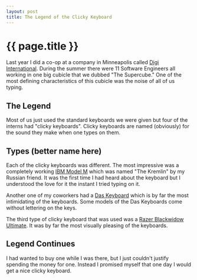```yaml
---
layout: post
title: The Legend of the Clicky Keyboard
---
```


{{ page.title }}
================

Last year I did a co-op at a company in Minneapolis called [Digi
International][digi]. During the summer there were 11 Software Engineers all
working in one big cubicle that we dubbed "The Supercube." One of the most
defining characteristics of this cubicle was the noise of all of us typing.

## The Legend

Most of us just used the standard keyboards we were given but four of the
interns had "clicky keyboards". Clicky keyboards are named (obviously)
for the sound they make when one types on them.

## Types (better name here)

Each of the clicky keyboards was different. The most impressive was a completely
working [IBM Model M][modelm] which was named "The Kremlin" by my Russian
friend. It was the first time I had heard about the keyboard but I understood
the love for it the instant I tried typing on it.

Another one of my coworkers had a [Das Keyboard][das] which is by far the most
intimidating of the keyboards. Some models of the Das Keyboards come
without lettering on the keys.

The third type of clicky keyboard that was used was a [Razer Blackwidow
Ultimate][razer]. It was by far the most visually pleasing of the keyboards.

## Legend Continues

I had wanted to buy one while I was there, but I just couldn't justify spending
the money for one. Instead I promised myself that one day I would get a nice
clicky keyboard.

[digi]: http://www.digi.com
[modelm]: http://en.wikipedia.org/wiki/Model_M_keyboard
[das]: http://www.daskeyboard.com/
[razer]: http://www.razerzone.com/gaming-keyboards-keypads/razer-blackwidow-ultimate-2013
